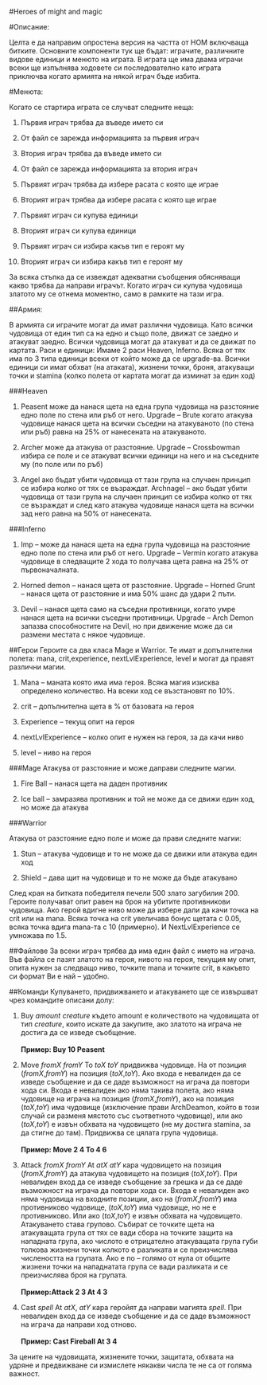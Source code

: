 #Heroes of might and magic

#Описание:

Целта е да направим опростена версия на частта от HOM включваща битките. Основните компоненти тук ще бъдат: играчите, различните видове единици и менюто на играта. В играта ще има двама играчи всеки ще изпълнява ходовете си последователно като играта приключва когато армията на някой играч бъде избита.

#Менюта:

Когато се стартира играта се случват следните неща:

1.	Първия играч трябва да въведе името си

2.	От файл се зарежда информацията за първия играч

3.	Втория играч трябва да въведе името си

4.	От файл се зарежда информацията за втория играч

5.	Първият играч трябва да избере расата с която ще играе

6.	Вторият играч трябва да избере расата с която ще играе

7.	Първият играч си купува единици

8.	Вторият играч си купува единици

9.	Първият играч си избира какъв тип е героят му

10.	Вторият играч си избира какъв тип е героят му

За всяка стъпка да се извеждат адекватни съобщения обясняващи какво трябва да направи играчът.
Когато играч си купува чудовища златото му се отнема моментно, само в рамките на тази игра.

##Армия:

В армията си играчите могат да имат различни чудовища. Като всички чудовища от един тип са на едно и също поле, движат се заедно и атакуват заедно. Всички чудовища могат да атакуват и да се движат по картата.
Раси и единици:
Имаме 2 раси Heaven, Inferno. Всяка от тях има по 3 типа единици всеки от който може да се upgrade-ва. Всички единици си имат обхват (на атаката), жизнени точки, броня, атакуващи точки и stamina (колко полета от картата могат да изминат за един ход)

###Heaven

1.	Peasent може да нанася щета на една група чудовища на разстояние едно поле по стена или ръб от него. Upgrade – Brute когато атакува чудовище нанася щета на всички съседни на атакуваното (по стена или ръб) равна на 25% от нанесената на атакуваното.

2.	Archer може да атакува от разстояние. Upgrade – Crossbowman избира се поле и се атакуват всички единици на него и на съседните му (по поле или по ръб)

3.	Angel ако бъдат убити чудовища от тази група на случаен принцип се избира колко от тях се възраждат. Archnagel – ако бъдат убити чудовища от тази група на случаен принцип се избира колко от тях се възраждат и след като атакува чудовище нанася щета на всички зад него равна на 50% от нанесената.

###Inferno

1.	Imp –  може да нанася щета на една група чудовища на разстояние едно поле по стена или ръб от него. Upgrade – Vermin когато атакува чудовище в следващите 2 хода то получава щета равна на 25% от първоначалната.

2.	Horned demon – нанася щета от разстояние. Upgrade – Horned Grunt – нанася щета от разстояние и има 50% шанс да удари 2 пъти.

3.	Devil – нанася щета само на съседни противници, когато умре нанася щета на всички съседни противници. Upgrade – Arch Demon запазва способностите на Devil, но при движение може да си размени местата с някое чудовище.

##Герои
Героите са два класа Mage и Warrior. Те имат и допълнителни полета: mana, crit,experience, nextLvlExperience, level и могат да правят различни магии.

1.	Mana – маната която има има героя. Всяка магия изисква определено 
количество. На всеки ход се възстановят по 10%.

2.	crit – допълнителна щета в % от базовата на героя

3.	Еxperience – текущ опит на героя

4.	nextLvlExperience – колко опит е нужен на героя, за да качи ниво
5.	level – ниво на героя

###Мage
Атакува от разстояние и може даправи следните магии.

1.	Fire Ball – нанася щета на даден противник

2.	Ice ball – замразява противник и той не може да се движи един ход, но може да атакува


###Warrior

Атакува от разстояние едно поле и може да прави следните магии:

1.	Stun – атакува чудовище и то не може да се движи или атакува един ход

2.	Shield – дава щит на чудовище и то не може да бъде атакувано

След края на битката победителя печели 500 злато загубилия 200. Героите получават опит равен на броя на убитите противникови чудовища. Ако герой вдигне ниво може да избере дали да качи точка на crit или на mana. Всяка точка на crit увеличава бонус щетата с 0.05, всяка точка вдига mana-та с 10 (примерно). И NextLvlExperience се умножава по 1.5.

##Файлове
За всеки играч трябва да има един файл с името на играча. Във файла се пазят златото на героя, нивото на героя, текущия му опит, опита нужен за следващо ниво, точките mana и точките crit, в какъвто си формат Ви е най – удобно.

##Команди
Купуването, придвижването и атакуването ще се извършват чрез командите описани долу:

1.	Buy *amount* *creature* където amount е количеството на чудовищата от тип *creature*, които искате да закупите, ако златото на играча не достига да се изведе съобщение. </br></br>**Пример: Buy 10 Peasent**

2.	Move *fromX* *fromY* To *toX* *toY* придвижва чудовище. На от позиция (*fromX*,*fromY*) на позиция (*toX*,*toY*). Ако входа е невалиден да се изведе съобщение и да се даде възможност на играча да повтори хода си. Входа е невалиден ако няма такива полета, ако няма чудовище на играча на позиция (*fromX*,*fromY*), ако на позиция (*toX*,*toY*) има чудовище (изключение прави ArchDeamon, който в този случай си разменя мястото със съответното чудовище), или ако (*toX*,*toY*) е извън обхвата на чудовището (не му достига stamina, за да стигне до там). Придвижва се цялата група чудовища.</br></br>**Пример: Move 2 4 To 4 6**

3.	Attack *fromX* *fromY* At *atX* *atY* кара чудовището на позиция (*fromX*,*fromY*) да атакува чудовището на позиция (*toX*,*toY*). При невалиден вход да се изведе съобщение за грешка и да се даде възможност на играча да повтори хода си. Входа е невалиден ако няма чудовища на входните позиции, ако на (*fromX*,*fromY*) има противниково чудовище, (*toX*,*toY*) има чудовище, но не е противниково. Или ако (*toX*,*toY*) е извън обхвата на чудовището.
Атакуването става групово. Събират се точките щета на атакуващата група от тях се вади сбора на точките защита на нападната група, ако числото е отрицателно атакуващата група губи толкова жизнени точки колкото е разликата и се преизчислява числеността на групата. Ако е по – голямо от нула от общите жизнени точки на нападнатата група се вади разликата и се преизчислява броя на групата.</br></br>**Пример:Attack 2 3 At 4 3**

4.	Cast *spell* At *atX*, *atY* кара геройят да направи магията *spell*. При невалиден вход да се изведе съобщение и да се даде възможност на играча да направи ход отново. </br></br>**Пример: Cast Fireball At 3 4**

За цените на чудовищата, жизнените точки, защитата, обхвата на удряне и предвижване си измислете някакви числа те не са от голяма важност.
